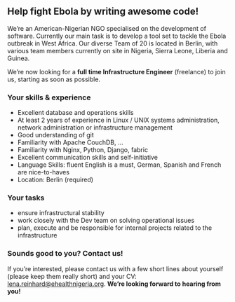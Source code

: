 ## Help fight Ebola by writing awesome code!

We’re an American-Nigerian NGO specialised on the development of software. Currently our main task is to develop a tool set to tackle the Ebola outbreak in West Africa. Our diverse Team of 20 is located in Berlin, with various team members currently on site in Nigeria, Sierra Leone, Liberia and Guinea. 

We’re now looking for a __full time Infrastructure Engineer__ (freelance) to join us, starting as soon as possible.

### Your skills & experience

- Excellent database and operations skills
- At least 2 years of experience in Linux / UNIX systems administration, network administration or infrastructure management
- Good understanding of git
- Familiarity with Apache CouchDB, …
- Familiarity with Nginx, Python, Django, fabric 
- Excellent communication skills and self-initiative
- Language Skills: fluent English is a must, German, Spanish and French are nice-to-haves
- Location: Berlin (required)

### Your tasks

- ensure infrastructural stability
- work closely with the Dev team on solving operational issues
- plan, execute and be responsible for internal projects related to the infrastructure

### Sounds good to you? Contact us!

If you’re interested, please contact us with a few short lines about yourself (please keep them really short) and your CV: lena.reinhard@ehealthnigeria.org. __We’re looking forward to hearing from you!__
